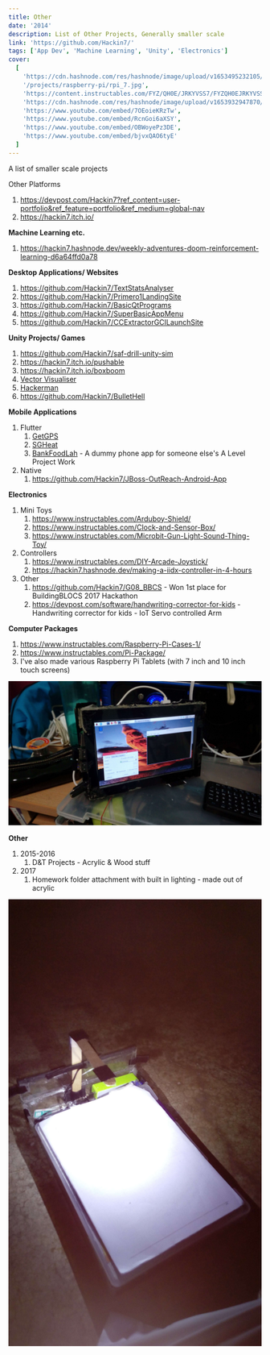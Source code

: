 ```yaml
---
title: Other
date: '2014'
description: List of Other Projects, Generally smaller scale
link: 'https://github.com/Hackin7/'
tags: ['App Dev', 'Machine Learning', 'Unity', 'Electronics']
cover:
  [
    'https://cdn.hashnode.com/res/hashnode/image/upload/v1653495232105/OJT-yxEJF.png',
    '/projects/raspberry-pi/rpi_7.jpg',
    'https://content.instructables.com/FYZ/QH0E/JRKYVSS7/FYZQH0EJRKYVSS7.jpg',
    'https://cdn.hashnode.com/res/hashnode/image/upload/v1653932947870/OS6SnMHgb.jpg',
    'https://www.youtube.com/embed/7OEoieKRzTw',
    'https://www.youtube.com/embed/RcnGoi6aXSY',
    'https://www.youtube.com/embed/OBWoyePz3DE',
    'https://www.youtube.com/embed/bjvxQAO6tyE'
  ]
---
```


A list of smaller scale projects

Other Platforms
1. https://devpost.com/Hackin7?ref_content=user-portfolio&ref_feature=portfolio&ref_medium=global-nav
2. https://hackin7.itch.io/

**Machine Learning etc.**

1. https://hackin7.hashnode.dev/weekly-adventures-doom-reinforcement-learning-d6a64ffd0a78

**Desktop Applications/ Websites**

1. https://github.com/Hackin7/TextStatsAnalyser
1. https://github.com/Hackin7/Primero1LandingSite
1. https://github.com/Hackin7/BasicQtPrograms
1. https://github.com/Hackin7/SuperBasicAppMenu
1. https://github.com/Hackin7/CCExtractorGCILaunchSite

**Unity Projects/ Games**

1. https://github.com/Hackin7/saf-drill-unity-sim
1. https://hackin7.itch.io/pushable
1. https://hackin7.itch.io/boxboom
1. [Vector Visualiser](https://hackin7.itch.io/vector-visualiser)
1. [Hackerman](https://hackin7.itch.io/hackerman)
1. https://github.com/Hackin7/BulletHell

**Mobile Applications**

1. Flutter
   1. [GetGPS](https://github.com/Hackin7/GetGPS)
   1. [SGHeat](https://github.com/Hackin7/SGHeat)
   1. [BankFoodLah](https://github.com/Hackin7/BankFoodLah) - A dummy phone app for someone else's A Level Project Work
1. Native
   1. https://github.com/Hackin7/JBoss-OutReach-Android-App

**Electronics**

1. Mini Toys
   1. https://www.instructables.com/Arduboy-Shield/
   1. https://www.instructables.com/Clock-and-Sensor-Box/
   1. https://www.instructables.com/Microbit-Gun-Light-Sound-Thing-Toy/
1. Controllers
   1. https://www.instructables.com/DIY-Arcade-Joystick/
   1. https://hackin7.hashnode.dev/making-a-iidx-controller-in-4-hours
1. Other
   1. https://github.com/Hackin7/G08_BBCS - Won 1st place for BuildingBLOCS 2017 Hackathon
   2. https://devpost.com/software/handwriting-corrector-for-kids - Handwriting corrector for kids - IoT Servo controlled Arm

**Computer Packages**

1. https://www.instructables.com/Raspberry-Pi-Cases-1/
1. https://www.instructables.com/Pi-Package/
1. I've also made various Raspberry Pi Tablets (with 7 inch and 10 inch touch screens)

![Raspberry Pi Tablet](/projects/raspberry-pi/rpi_7.jpg)

**Other**

1. 2015-2016
   1. D&T Projects - Acrylic & Wood stuff
1. 2017
   1. Homework folder attachment with built in lighting - made out of acrylic

![Homework Folder](/projects/hw_folder.jpg)
